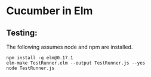 # Cucumber in Elm

## Testing:

The following assumes node and npm are installed.

```
npm install -g elm@0.17.1
elm-make TestRunner.elm --output TestRunner.js --yes
node TestRunner.js
```

